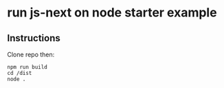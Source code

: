 # run js-next on node starter example

## Instructions
Clone repo then:
```
npm run build
cd /dist
node .
```



